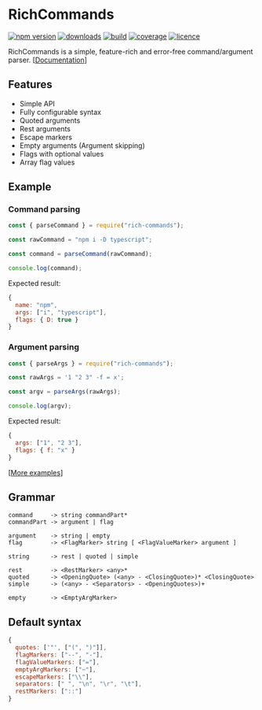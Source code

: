 # RichCommands

[![npm version](https://badge.fury.io/js/rich-commands.svg)][npm]
[![downloads](https://img.shields.io/npm/dw/rich-commands)][npm]
[![build](https://travis-ci.org/4erem6a/RichCommands.svg?branch=master)][ci]
[![coverage](https://img.shields.io/coveralls/github/4erem6a/RichCommands)][coveralls]
[![licence](https://img.shields.io/github/license/4erem6a/RichCommands)][licence]

RichCommands is a simple, feature-rich and error-free command/argument parser. [[Documentation][docs]]

[npm]: https://www.npmjs.com/package/rich-commands
[docs]: https://4erem6a.github.io/RichCommands
[coveralls]: https://coveralls.io/github/4erem6a/RichCommands
[ci]: https://travis-ci.org/4erem6a/RichCommands
[licence]: https://github.com/4erem6a/RichCommands/blob/master/LICENSE

## Features

- Simple API
- Fully configurable syntax
- Quoted arguments
- Rest arguments
- Escape markers
- Empty arguments (Argument skipping)
- Flags with optional values
- Array flag values

## Example

### Command parsing

```js
const { parseCommand } = require("rich-commands");

const rawCommand = "npm i -D typescript";

const command = parseCommand(rawCommand);

console.log(command);
```

Expected result:

```js
{
  name: "npm",
  args: ["i", "typescript"],
  flags: { D: true }
}
```

### Argument parsing

```js
const { parseArgs } = require("rich-commands");

const rawArgs = '1 "2 3" -f = x';

const argv = parseArgs(rawArgs);

console.log(argv);
```

Expected result:

```js
{
  args: ["1", "2 3"],
  flags: { f: "x" }
}
```

[[More examples](https://github.com/4erem6a/RichCommands/tree/master/examples)]

## Grammar

```
command     -> string commandPart*
commandPart -> argument | flag

argument    -> string | empty
flag        -> <FlagMarker> string [ <FlagValueMarker> argument ]

string      -> rest | quoted | simple

rest        -> <RestMarker> <any>*
quoted      -> <OpeningQuote> (<any> - <ClosingQuote>)* <ClosingQuote>
simple      -> (<any> - <Separators> - <OpeningQuotes>)+

empty       -> <EmptyArgMarker>
```

## Default syntax

```js
{
  quotes: ['"', ["(", ")"]],
  flagMarkers: ["--", "-"],
  flagValueMarkers: ["="],
  emptyArgMarkers: ["~"],
  escapeMarkers: ["\\"],
  separators: [" ", "\n", "\r", "\t"],
  restMarkers: ["::"]
}
```
